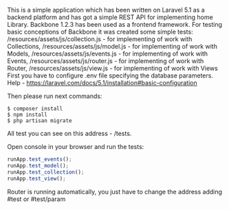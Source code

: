 This is a simple application which has been written on Laravel 5.1 as a backend platform and has got a simple REST API for implementing home Library.
Backbone 1.2.3 has been used as a frontend framework. For testing basic conceptions of Backbone it was created some simple tests:
/resources/assets/js/collection.js - for implementing of work with Collections,
/resources/assets/js/model.js - for implementing of work with Models,
/resources/assets/js/events.js - for implementing of work with Events,
/resources/assets/js/router.js - for implementing of work with Router,
/resources/assets/js/view.js - for implementing of work with Views
First you have to configure .env file specifying the database parameters. Help - https://laravel.com/docs/5.1/installation#basic-configuration

Then please run next commands:
```shell
$ composer install
$ npm install
$ php artisan migrate
```

All test you can see on this address - /tests.

Open console in your browser and run the tests:
```javascript
runApp.test_events();
runApp.test_model();
runApp.test_collection();
runApp.test_view();
```

Router is running automatically, you just have to change the address adding #test or #test/param